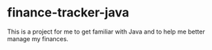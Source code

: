 # finance-tracker-java
This is a project for me to get familiar with Java and to help me better manage my finances.
